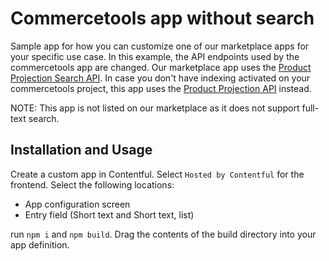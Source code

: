 # Commercetools app without search

Sample app for how you can customize one of our marketplace apps for your specific use case. In this example, the API endpoints used by the commercetools app are changed. Our marketplace app uses the [Product Projection Search API](https://docs.commercetools.com/api/projects/products-search). In case you don't have indexing activated on your commercetools project, this app uses the [Product Projection API](https://docs.commercetools.com/api/projects/productProjections) instead.

NOTE: This app is not listed on our marketplace as it does not support full-text search.

## Installation and Usage

Create a custom app in Contentful. Select `Hosted by Contentful` for the frontend. Select the following locations:

- App configuration screen
- Entry field (Short text and Short text, list)

run `npm i` and `npm build`. Drag the contents of the build directory into your app definition.
